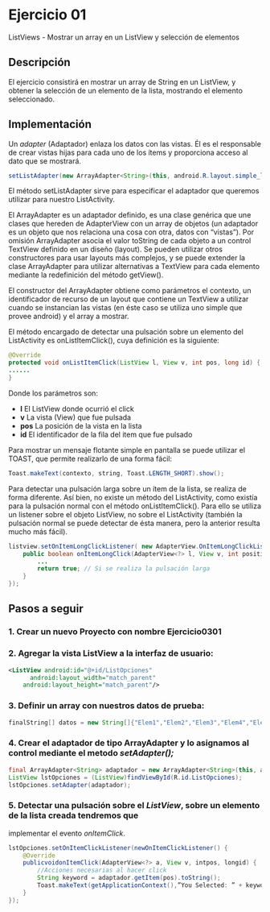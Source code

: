 # Ejercicio 01

ListViews - Mostrar un array en un ListView y selección de elementos

## Descripción

El ejercicio consistirá en mostrar un array de String en un ListView, y obtener la selección de un elemento de la lista, mostrando el elemento seleccionado.

## Implementación

Un *adapter* (Adaptador) enlaza los datos con las vistas. Él es el responsable de crear vistas hijas para cada uno de los ítems y proporciona acceso al dato que se mostrará.

```java
setListAdapter(new ArrayAdapter<String>(this, android.R.layout.simple_list_item_1, array));
```


El método setListAdapter sirve para especificar el adaptador que queremos utilizar para nuestro ListActivity.

El ArrayAdapter es un adaptador definido, es una clase genérica que une clases que hereden de AdapterView con un array de objetos (un adaptador es un objeto que nos relaciona una cosa con otra, datos con “vistas”). Por omisión ArrayAdapter asocia el valor toString de cada objeto a un control TextView definido en un diseño (layout). Se pueden utilizar otros constructores para usar layouts más complejos, y se puede extender la clase ArrayAdapter para utilizar alternativas a TextView para cada elemento mediante la redefinición del método getView().

El constructor del ArrayAdapter obtiene como parámetros el contexto, un identificador de recurso de un layout que contiene un TextView a utilizar cuando se instancian las vistas (en éste caso se utiliza uno simple que provee android) y el array a mostrar.

El método encargado de detectar una pulsación sobre un elemento del ListActivity es onListItemClick(), cuya definición es la siguiente:

```java
@Override
protected void onListItemClick(ListView l, View v, int pos, long id) { super.onListItemClick(l, v, position, id);
......
}
```

Donde los parámetros son:

- **l** El ListView donde ocurrió el click
- **v** La vista (View) que fue pulsada 
- **pos** La posición de la vista en la lista
- **id** El identificador de la fila del item que fue pulsado

Para mostrar un mensaje flotante simple en pantalla se puede utilizar el TOAST, que permite realizarlo de una forma fácil:

```java
Toast.makeText(contexto, string, Toast.LENGTH_SHORT).show();
```

Para detectar una pulsación larga sobre un ítem de la lista, se realiza de forma diferente. Así bien, no existe un método del ListActivity, como existía para la pulsación normal con el método onListItemClick(). Para ello se utiliza un listener sobre el objeto ListView, no sobre el ListActivity (también la pulsación normal se puede detectar de ésta manera, pero la anterior resulta mucho más fácil).

```java
listview.setOnItemLongClickListener( new AdapterView.OnItemLongClickListener(){
    public boolean onItemLongClick(AdapterView<?> l, View v, int position, long id) {
        ...
        return true; // Si se realiza la pulsación larga
    } 
});
```

## Pasos a seguir

### 1. Crear un nuevo Proyecto con nombre Ejercicio0301

### 2. Agregar la vista ListView a la interfaz de usuario:

```xml
<ListView android:id="@+id/ListOpciones"
￼￼    android:layout_width="match_parent" 
    android:layout_height="match_parent"/>
```
    
### 3. Definir un array con nuestros datos de prueba:

```java
finalString[] datos = new String[]{"Elem1","Elem2","Elem3","Elem4","Elem5"};
```

### 4. Crear el adaptador de tipo ArrayAdapter y lo asignamos al control mediante el metodo *setAdapter();*

```java
final ArrayAdapter<String> adaptador = new ArrayAdapter<String>(this, android.R.layout.simple_list_item_1, datos);
ListView lstOpciones = (ListView)findViewById(R.id.ListOpciones); 
lstOpciones.setAdapter(adaptador);
```

### 5. Detectar una pulsación sobre el *ListView*, sobre un elemento de la lista creada tendremos que
implementar el evento *onItemClick*.

```java
lstOpciones.setOnItemClickListener(newOnItemClickListener() {
    @Override
    publicvoidonItemClick(AdapterView<?> a, View v, intpos, longid) {
        //Acciones necesarias al hacer click
        String keyword = adaptador.getItem(pos).toString(); 
        Toast.makeText(getApplicationContext(),”You Selected: ” + keyword, Toast.LENGTH_LONG).show();
    } 
});
```
